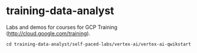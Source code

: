 # training-data-analyst
Labs and demos for courses for GCP Training (http://cloud.google.com/training).

```
cd training-data-analyst/self-paced-labs/vertex-ai/vertex-ai-qwikstart
```
